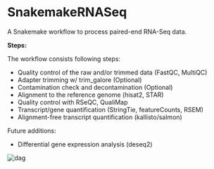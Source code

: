 # SnakemakeRNASeq
A Snakemake workflow to process paired-end RNA-Seq data.

**Steps:**

The workflow consists following steps:

- Quality control of the raw and/or trimmed data (FastQC, MultiQC)
- Adapter trimming w/ trim_galore (Optional)
- Contamination check and decontamination (Optional)
- Alignment to the reference genome (hisat2, STAR)
- Quality control with RSeQC, QualiMap
- Transcript/gene quantification (StringTie, featureCounts, RSEM)
- Alignment-free transcript quantification (kallisto/salmon)

Future additions:
- Differential gene expression analysis (deseq2)

![dag](https://user-images.githubusercontent.com/42179487/74106710-ec1f1a80-4b36-11ea-94b2-d52f4bee5574.png)





